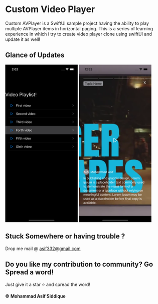 # Custom Video Player 

Custom AVPlayer is a SwiftUI sample project having the ability to play multiple AVPlayer items in horizontal paging.
This is a series of learning experience in which i try to create video player clone using swiftUI and update it as well!

## Glance of Updates
<img src="https://github.com/Asif332/CustomVideoPlayerSwiftUI/blob/master/CustomAVPlayerWithTabView/playlist.png" height="500">
<img src="https://github.com/Asif332/CustomVideoPlayerSwiftUI/blob/master/CustomAVPlayerWithTabView/CustomVideoPlayer.png" height="500">

## Stuck Somewhere or having trouble ?
Drop me mail @ asif332@gmail.com

## Do you like my contribution to community? Go Spread a word!
Just give it a star ⭐️ and spread the word!

**©** **Mohammad Asif Siddique** 
